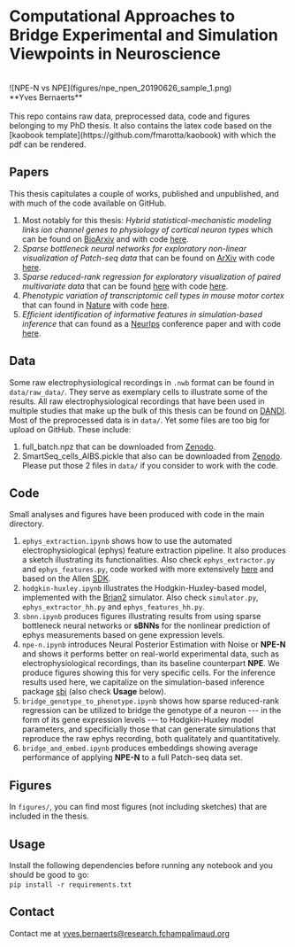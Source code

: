 # Computational Approaches to Bridge Experimental and Simulation Viewpoints in Neuroscience
<br>
![NPE-N vs NPE](figures/npe_npen_20190626_sample_1.png)
<br>
**Yves Bernaerts**
<br>
<br>
This repo contains raw data, preprocessed data, code and figures belonging to my PhD thesis. It also contains the latex code based on the [kaobook template](https://github.com/fmarotta/kaobook) with which the pdf can be rendered.

## Papers
This thesis capitulates a couple of works, published and unpublished, and with much of the code available on GitHub.
<br>
1. Most notably for this thesis: *Hybrid statistical-mechanistic modeling links ion channel genes to physiology of cortical neuron types* which can be found on [BioArxiv](https://www.biorxiv.org/content/10.1101/2023.03.02.530774v1) and with code [here](https://github.com/berenslab/hh_sbi).
2. *Sparse bottleneck neural networks for exploratory non-linear visualization of Patch-seq data* that can be found on [ArXiv](https://arxiv.org/abs/2006.10411) with code [here](https://github.com/berenslab/sBNN).
3. *Sparse reduced-rank regression for exploratory visualization of paired multivariate data* that can be found [here](https://rss.onlinelibrary.wiley.com/doi/10.1111/rssc.12494) with code [here](https://github.com/berenslab/patch-seq-rrr).
4. *Phenotypic variation of transcriptomic cell types in mouse motor cortex* that can found in [Nature](https://www.nature.com/articles/s41586-020-2907-3) with code [here](https://github.com/berenslab/mini-atlas).
5. *Efficient identification of informative features in simulation-based inference* that can found as a [NeurIps](https://openreview.net/forum?id=AYQI3rlp9tW) conference paper and with code [here](https://github.com/berenslab/fslm).

## Data
Some raw electrophysiological recordings in `.nwb` format can be found in `data/raw_data/`. They serve as exemplary cells to illustrate some of the results. All raw electrophysiological recordings that have been used in multiple studies that make up the bulk of this thesis can be found on [DANDI](https://dandiarchive.org/dandiset/000008/draft).
<br>
Most of the preprocessed data is in `data/`. Yet some files are too big for upload on GitHub. These include:
1. full_batch.npz that can be downloaded from [Zenodo](https://zenodo.org/record/7716391).
2. SmartSeq_cells_AIBS.pickle that also can be downloaded from [Zenodo](https://zenodo.org/record/5118962#.Y-IkqHbMIuU).
Please put those 2 files in `data/` if you consider to work with the code.

## Code
Small analyses and figures have been produced with code in the main directory.
1. `ephys_extraction.ipynb` shows how to use the automated electrophysiological (ephys) feature extraction pipeline. It also produces a sketch illustrating its functionalities. Also check `ephys_extractor.py` and `ephys_features.py`, code worked with more extensively [here](https://github.com/berenslab/EphysExtraction) and based on the Allen [SDK](https://github.com/AllenInstitute/AllenSDK/tree/master/allensdk/ephys).
2. `hodgkin-huxley.ipynb` illustrates the Hodgkin-Huxley-based model, implemented with the [Brian2](https://brian2.readthedocs.io/en/stable/) simulator. Also check `simulator.py`, `ephys_extractor_hh.py` and `ephys_features_hh.py`.
3. `sbnn.ipynb` produces figures illustrating results from using sparse bottleneck neural networks or **sBNNs** for the nonlinear prediction of ephys measurements based on gene expression levels.
4. `npe-n.ipynb` introduces Neural Posterior Estimation with Noise or **NPE-N** and shows it performs better on real-world experimental data, such as electrophysiological recordings, than its baseline counterpart **NPE**. We produce figures showing this for very specific cells. For the inference results used here, we capitalize on the simulation-based inference package [sbi](https://github.com/mackelab/sbi) (also check **Usage** below).
5. `bridge_genotype_to_phenotype.ipynb` shows how sparse reduced-rank regression can be utilized to bridge the genotype of a neuron --- in the form of its gene expression levels --- to Hodgkin-Huxley model parameters, and specificially those that can generate simulations that reproduce the raw ephys recording, both qualitately and quantitatively.
6. `bridge_and_embed.ipynb` produces embeddings showing average performance of applying **NPE-N** to a full Patch-seq data set.




## Figures
In `figures/`, you can find most figures (not including sketches) that are included in the thesis.

## Usage
Install the following dependencies before running any notebook and you should be good to go:
<br>
`pip install -r requirements.txt`

## Contact
Contact me at yves.bernaerts@research.fchampalimaud.org
